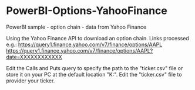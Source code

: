 # PowerBI-Options-YahooFinance
PowerBI sample - option chain - data from Yahoo Finance

Using the Yahoo Finance API to download an option chain.
Links processed e.g.:
https://query1.finance.yahoo.com/v7/finance/options/AAPL
https://query1.finance.yahoo.com/v7/finance/options/AAPL?date=XXXXXXXXXXXX

Edit the Calls and Puts query to specify the path to the "ticker.csv" file or store it on your PC at the default location "K:\". Edit the "ticker.csv" file to provider your ticker.
